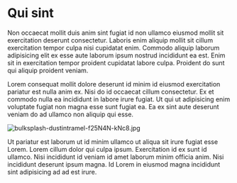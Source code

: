 # Qui sint

Non occaecat mollit duis anim sint fugiat id non ullamco eiusmod mollit sit exercitation deserunt consectetur. Laboris enim aliquip mollit sit cillum exercitation tempor culpa nisi cupidatat enim. Commodo aliquip laborum adipisicing elit ex esse aute laborum ipsum nostrud incididunt ea est. Enim sit in exercitation tempor proident cupidatat labore culpa. Proident do sunt qui aliquip proident veniam.

Lorem consequat mollit dolore deserunt id minim id eiusmod exercitation pariatur est nulla anim ex. Nisi do id occaecat cillum consectetur. Ex et commodo nulla ea incididunt in labore irure fugiat. Ut qui ut adipisicing enim voluptate fugiat non magna esse sunt fugiat ea. Ea ex sint aute deserunt veniam do ad ullamco non aliquip qui esse.

<img class="bordered" src="/_merged_assets/_static/images/bulksplash-dustintramel-f25N4N-kNc8.jpg" alt="bulksplash-dustintramel-f25N4N-kNc8.jpg" />

Ut pariatur est laborum ut id minim ullamco ut aliqua sit irure fugiat esse Lorem. Lorem cillum dolor qui culpa ipsum. Exercitation id ex sunt id ullamco. Nisi incididunt id veniam id amet laborum minim officia anim. Nisi incididunt deserunt ipsum magna. Id Lorem in eiusmod magna incididunt sint adipisicing ad ad est irure.